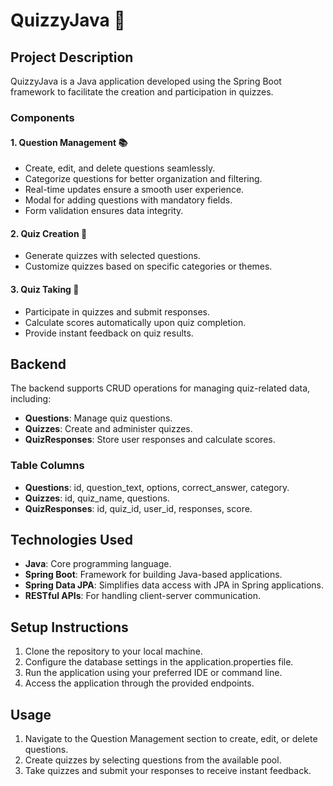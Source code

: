 # QuizzyJava 📝

## Project Description

QuizzyJava is a Java application developed using the Spring Boot framework to facilitate the creation and participation in quizzes. 

### Components

#### 1. Question Management 📚
   - Create, edit, and delete questions seamlessly.
   - Categorize questions for better organization and filtering.
   - Real-time updates ensure a smooth user experience.
   - Modal for adding questions with mandatory fields.
   - Form validation ensures data integrity.

#### 2. Quiz Creation 📝
   - Generate quizzes with selected questions.
   - Customize quizzes based on specific categories or themes.

#### 3. Quiz Taking 🎯
   - Participate in quizzes and submit responses.
   - Calculate scores automatically upon quiz completion.
   - Provide instant feedback on quiz results.

## Backend

The backend supports CRUD operations for managing quiz-related data, including:

- **Questions**: Manage quiz questions.
- **Quizzes**: Create and administer quizzes.
- **QuizResponses**: Store user responses and calculate scores.

### Table Columns

- **Questions**: id, question_text, options, correct_answer, category.
- **Quizzes**: id, quiz_name, questions.
- **QuizResponses**: id, quiz_id, user_id, responses, score.

## Technologies Used

- **Java**: Core programming language.
- **Spring Boot**: Framework for building Java-based applications.
- **Spring Data JPA**: Simplifies data access with JPA in Spring applications.
- **RESTful APIs**: For handling client-server communication.

## Setup Instructions

1. Clone the repository to your local machine.
2. Configure the database settings in the application.properties file.
3. Run the application using your preferred IDE or command line.
4. Access the application through the provided endpoints.

## Usage

1. Navigate to the Question Management section to create, edit, or delete questions.
2. Create quizzes by selecting questions from the available pool.
3. Take quizzes and submit your responses to receive instant feedback.

